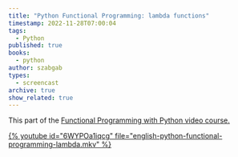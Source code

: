 ```yaml
---
title: "Python Functional Programming: lambda functions"
timestamp: 2022-11-28T07:00:04
tags:
  - Python
published: true
books:
  - python
author: szabgab
types:
  - screencast
archive: true
show_related: true
---
```



This part of the <a href="https://courses.code-maven.com/p/functional-programming-in-python">Functional Programming with Python</b> video course.


{% youtube id="6WYPOa1iqcg" file="english-python-functional-programming-lambda.mkv" %}
